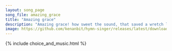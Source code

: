 ```yaml
---
layout: song_page
song_file: amazing_grace
title: "Amazing grace"
description: "Amazing grace! how sweet the sound, that saved a wretch like me! I once was lost, but now am found, was blind, but now I see.  'Twas grace that taught... christian 4part 6verse musicbyother textbyother chords"
image: https://github.com/kenanbit/hymn-singer/releases/latest/download/amazing_grace-trad.png
---
```


{% include choice_and_music.html %}